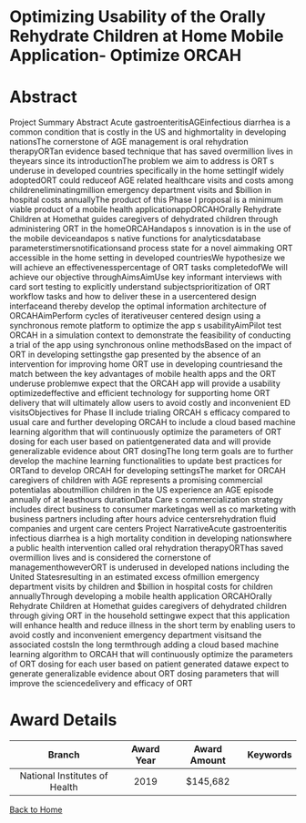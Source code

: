 
Optimizing Usability of the Orally Rehydrate Children at Home Mobile Application- Optimize ORCAH
================================================================================================

# Abstract


Project Summary Abstract Acute gastroenteritisAGEinfectious diarrhea is a common condition that is costly in the US and highmortality in developing nationsThe cornerstone of AGE management is oral rehydration therapyORTan evidence based technique that has saved overmillion lives in theyears since its introductionThe problem we aim to address is ORT s underuse in developed countries specifically in the home settingIf widely adoptedORT could reduceof AGE related healthcare visits and costs among childreneliminatingmillion emergency department visits and $billion in hospital costs annuallyThe product of this Phase I proposal is a minimum viable product of a mobile health applicationappORCAHOrally Rehydrate Children at Homethat guides caregivers of dehydrated children through administering ORT in the homeORCAHandapos s innovation is in the use of the mobile deviceandapos s native functions for analyticsdatabase parameterstimersnotificationsand process state for a novel aimmaking ORT accessible in the home setting in developed countriesWe hypothesize we will achieve an effectivenesspercentage of ORT tasks completedofWe will achieve our objective throughAimsAimUse key informant interviews with card sort testing to explicitly understand subjectsprioritization of ORT workflow tasks and how to deliver these in a usercentered design interfaceand thereby develop the optimal information architecture of ORCAHAimPerform cycles of iterativeuser centered design using a synchronous remote platform to optimize the app s usabilityAimPilot test ORCAH in a simulation context to demonstrate the feasibility of conducting a trial of the app using synchronous online methodsBased on the impact of ORT in developing settingsthe gap presented by the absence of an intervention for improving home ORT use in developing countriesand the match between the key advantages of mobile health apps and the ORT underuse problemwe expect that the ORCAH app will provide a usability optimizedeffective and efficient technology for supporting home ORT delivery that will ultimately allow users to avoid costly and inconvenient ED visitsObjectives for Phase II include trialing ORCAH s efficacy compared to usual care and further developing ORCAH to include a cloud based machine learning algorithm that will continuously optimize the parameters of ORT dosing for each user based on patientgenerated data and will provide generalizable evidence about ORT dosingThe long term goals are to further develop the machine learning functionalities to update best practices for ORTand to develop ORCAH for developing settingsThe market for ORCAH caregivers of children with AGE represents a promising commercial potentialas aboutmillion children in the US experience an AGE episode annually of at leasthours durationData Care s commercialization strategy includes direct business to consumer marketingas well as co marketing with business partners including after hours advice centersrehydration fluid companies and urgent care centers Project NarrativeAcute gastroenteritis infectious diarrhea is a high mortality condition in developing nationswhere a public health intervention called oral rehydration therapyORThas saved overmillion lives and is considered the cornerstone of managementhoweverORT is underused in developed nations including the United Statesresulting in an estimated excess ofmillion emergency department visits by children and $billion in hospital costs for children annuallyThrough developing a mobile health application ORCAHOrally Rehydrate Children at Homethat guides caregivers of dehydrated children through giving ORT in the household settingwe expect that this application will enhance health and reduce illness in the short term by enabling users to avoid costly and inconvenient emergency department visitsand the associated costsIn the long termthrough adding a cloud based machine learning algorithm to ORCAH that will continuously optimize the parameters of ORT dosing for each user based on patient generated datawe expect to generate generalizable evidence about ORT dosing parameters that will improve the sciencedelivery and efficacy of ORT  

# Award Details

|Branch|Award Year|Award Amount|Keywords|
| :---: | :---: | :---: | :---: |
|National Institutes of Health|2019|$145,682||
  
  


[Back to Home](https://github.com/chrischow/dod_sbir_awards/Reports/JH/#2333)